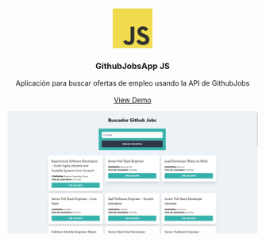 <br />
<p align="center">
  <a href="#">
    <img src="img/JSLogo.png" alt="Logo" width="80" height="80">
  </a>

  <h3 align="center">GithubJobsApp JS</h3>

  <p align="center">
   Aplicación para buscar ofertas de empleo usando la API de GithubJobs
    <br />
    <br />
    <a href="https://apigithubjobsapp-jc.netlify.app/">View Demo</a>
  </p>
</p>


<p align="center">
  <img align="center" src="img/GHAppSS.png">
</p>
